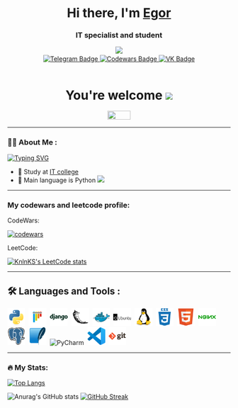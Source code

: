 <h1 align="center">Hi there, I'm <a href="https://t.me/Eg_Arh" target="_blank">Egor</a> </h1>
<h3 align="center">IT specialist and student</h3>
<div id="header" align="center">
  <img src="https://media.giphy.com/media/ACzsN9dhQuOZ6RYXcM/giphy.gif" width="150"/>
</div>

<div id="badges" align="center">
  <a href="https://t.me/Eg_Arh">
    <img src="https://img.shields.io/badge/Telegram-blue?style=for-the-badge&logo=telegram&logoColor=white" alt="Telegram Badge"/>
  </a>
  <a href="https://www.codewars.com/users/Egor_Arhipov">
    <img src="https://img.shields.io/badge/Codewars-red?style=for-the-badge&logo=codewars&logoColor=white" alt="Codewars Badge"/>
  </a>
  <a href="https://vk.com/earkhipov0">
    <img src="https://img.shields.io/badge/VK-blue?style=for-the-badge&logo=vk&logoColor=white" alt="VK Badge"/>
  </a>
</div>

<div id="views" align="center">
  <img src="https://komarev.com/ghpvc/?username=cestxvcdim&style=flat-square&color=blue" alt=""/>
</div>

<div id="text" align="center">
  <h1>
    You're welcome
    <img src="https://media.giphy.com/media/hvRJCLFzcasrR4ia7z/giphy.gif" width="30px"/>
  </h1>
</div>

<div id="banner" align="center">
  <img src="https://media.giphy.com/media/26tn33aiTi1jkl6H6/giphy.gif" width="32%" height="40%"/>
</div>

---
### :man_technologist: About Me :

<a href="https://git.io/typing-svg"><img src="https://readme-typing-svg.demolab.com?font=Fira+Code&weight=900&size=15&pause=1000&color=D12DF7&center=%D0%B8%D1%81%D1%82%D0%B8%D0%BD%D0%BD%D1%8B%D0%B9&vCenter=%D0%B8%D1%81%D1%82%D0%B8%D0%BD%D0%BD%D1%8B%D0%B9&repeat=%D0%9B%D0%9E%D0%96%D0%AC&width=900&height=20&lines=My+name+is+Egor%2C+I'm+a+beginner+python+backend+developer%2C+I+love+to+code+and+learn+something+new." alt="Typing SVG" /></a>
- :selfie: Study at [IT college](https://singularity.academy/)
- :snake: Main language is Python <img src="https://media.giphy.com/media/KAq5w47R9rmTuvWOWa/giphy.gif" width="15">
--- 

### My codewars and leetcode profile:
  CodeWars:
  
  [![codewars](https://www.codewars.com/users/Egor_Arhipov/badges/large)](https://www.codewars.com/users/Egor_Arhipov)
  
  LeetCode:
  
  [![KnlnKS's LeetCode stats](https://leetcode-stats-six.vercel.app/api?username=Maurdihen&theme=dark)](https://github.com/KnlnKS/leetcode-stats)

--- 

## :hammer_and_wrench: Languages and Tools :

<div>
  <img src="https://github.com/devicons/devicon/blob/master/icons/python/python-original.svg" title="Python" alt="Python" width="40" height="40"/>&nbsp;
  <img src="https://github.com/devicons/devicon/blob/master/icons/pytest/pytest-original.svg" title="Pytest" alt="Pytest" width="40" height="40"/>&nbsp;
  <img src="https://github.com/devicons/devicon/blob/master/icons/django/django-plain-wordmark.svg" title="Django" alt="Django" width="40" height="40"/>&nbsp;
  <img src="https://github.com/devicons/devicon/blob/master/icons/flask/flask-original.svg" title="Flask" alt="Flask" width="40" height="40"/>&nbsp;
  <img src="https://github.com/devicons/devicon/blob/master/icons/docker/docker-original.svg" title="Docker" alt="Docker" width="40" height="40"/>&nbsp;
  <img src="https://github.com/devicons/devicon/blob/master/icons/ubuntu/ubuntu-plain-wordmark.svg" title="Ubuntu" alt="Ubuntu" width="40" height="40"/>&nbsp;
  <img src="https://github.com/devicons/devicon/blob/master/icons/linux/linux-original.svg" title="Linux" alt="Linux" width="40" height="40"/>&nbsp;
  <img src="https://github.com/devicons/devicon/blob/master/icons/css3/css3-plain-wordmark.svg"  title="CSS3" alt="CSS" width="40" height="40"/>&nbsp;
  <img src="https://github.com/devicons/devicon/blob/master/icons/html5/html5-original.svg" title="HTML5" alt="HTML" width="40" height="40"/>&nbsp;
  <img src="https://github.com/devicons/devicon/blob/master/icons/nginx/nginx-original.svg" title="Nginx" alt="Nginx" width="40" height="40"/>&nbsp;
  <img src="https://github.com/devicons/devicon/blob/master/icons/postgresql/postgresql-original.svg" title="PostgreSQL"  alt="PostgreSQL" width="40" height="40"/>&nbsp;
  <img src="https://github.com/devicons/devicon/blob/master/icons/sqlite/sqlite-original.svg" title="SQLite"  alt="SQLite" width="40" height="40"/>&nbsp;
  <img src="https://resource.lylinux.net/image/2020/07/01/logo.png" title="PyCharm" alt="PyCharm" width="40" height="40"/>&nbsp;
  <img src="https://github.com/devicons/devicon/blob/master/icons/vscode/vscode-original.svg" title="VSCode" alt="VSCode" width="40" height="40"/>&nbsp;
  <img src="https://github.com/devicons/devicon/blob/master/icons/git/git-original-wordmark.svg" title="Git" alt="Git" width="40" height="40"/>
</div>

---

### :fire: My Stats:

[![Top Langs](https://github-readme-stats.vercel.app/api/top-langs/?username=Maurdihen&layout=compact&theme=vision-friendly-dark)](https://github.com/anuraghazra/github-readme-stats)

![Anurag's GitHub stats](https://github-readme-stats.vercel.app/api?username=Maurdihen&show_icons=true&theme=radical)
[![GitHub Streak](http://github-readme-streak-stats.herokuapp.com?user=Maurdihen&theme=dark&background=000000)](https://git.io/streak-stats)
